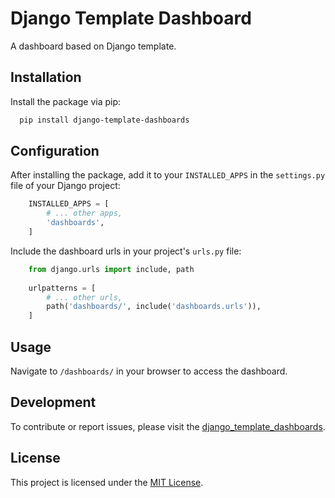 # Django Template Dashboard

A dashboard based on Django template.

## Installation

Install the package via pip:

```bash
  pip install django-template-dashboards
```

## Configuration

After installing the package, add it to your `INSTALLED_APPS` in the `settings.py` file of your Django project:

```python
    INSTALLED_APPS = [
        # ... other apps,
        'dashboards',
    ]
```

Include the dashboard urls in your project's `urls.py` file:

```python
    from django.urls import include, path
    
    urlpatterns = [
        # ... other urls,
        path('dashboards/', include('dashboards.urls')),
    ]
```

## Usage

Navigate to `/dashboards/` in your browser to access the dashboard.

## Development

To contribute or report issues, please visit
the [django_template_dashboards](https://github.com/fuqiang-code/django-template-dashboards).

## License

This project is licensed under the [MIT License](LICENSE).
